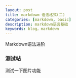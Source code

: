 ```yaml
---
layout: post
title: markdowm 语法格式(二)
categories: [markdown, basic]
description: markdown语言基础
keywords: blog，markdown
---
```

Markdown语法进阶


### 测试帖

测试一下图片功能

<div align="center"><imgwidth="192px"height="192px"src="https://raw.githubusercontent.com/Kingdomzhen/blog-photo/main/photo/monkey.jpg"/></div>
